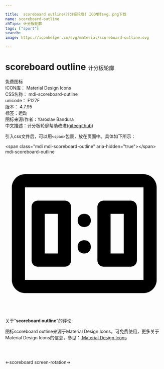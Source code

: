```yaml
---

title:  scoreboard outline(计分板轮廓) ICON转svg、png下载
name: scoreboard-outline
zhTips: 计分板轮廓
tags: ["sport"]
search: 
image: https://iconhelper.cn/svg/material/scoreboard-outline.svg

---
```


# scoreboard outline  <small style="font-size: 60%;font-weight: 100">计分板轮廓</small>


<div class="detail-page">
<p>
<span><span class="badge-success badge">免费图标</span> </span>
<br/>
<span>
ICON库：
<span class="badge-secondary badge">Material Design Icons</span> 
</span>
<br/>
<span>
CSS名称：
<span class="badge-secondary badge">mdi-scoreboard-outline</span> 
</span>
<br/>
<span>
unicode：
<span class="badge-secondary badge">F127F</span> 
<copy-btn content='F127F' btn-title=""></copy-btn>
<copy-btn :content='String.fromCodePoint(parseInt("F127F", 16))' btn-title="复制U"></copy-btn>
</span>
<br/>
<span>
版本：
<span class="badge-secondary badge">4.7.95</span> 
</span><br/><span>标签：<span class="badge-light badge"><router-link to="/tags/sport.html">运动</router-link></span></span>
<br/>
<span>图标来源/作者：<span class="badge-light badge">Yaroslav Bandura</span></span> 
<br/>
<span class="zh-detail">中文描述：<span class="badge-primary badge">计分板轮廓</span><span class="help-link"><span>帮助改进</span>(<a href="https://gitee.com/liuwave/icon-helper/edit/master/json/material/scoreboard-outline.json" target="_blank" rel="noopener noreferrer">gitee</a><a href="https://github.com/liuwave/icon-helper/edit/master/json/material/scoreboard-outline.json" target="_blank" rel="noopener noreferrer">github</a></span>)</span><br/>
</p>
</div>
<div class="alert alert-dark">
  <i class="mdi mdi-scoreboard-outline mdi-48px"></i>
  <i class="mdi mdi-scoreboard-outline mdi-36px"></i>
  <i class="mdi mdi-scoreboard-outline mdi-24px"></i>
  <i class="mdi mdi-scoreboard-outline mdi-18px"></i>
</div>
<div>
  <p>引入css文件后，可以用<code>&lt;span&gt;</code>包裹，放在页面中。具体如下所示：    
  </p>
  <div class="alert alert-primary" style="font-size: 14px">
    &lt;span class="mdi mdi-scoreboard-outline" aria-hidden="true"&gt;&lt;/span&gt;
    <copy-btn content='<span class="mdi mdi-scoreboard-outline" aria-hidden="true"></span>'></copy-btn>
  </div>
  <div class="alert alert-secondary">
    <i class="mdi mdi-scoreboard-outline"
    style="font-size: 24px"
    aria-hidden="true"></i> mdi-scoreboard-outline
    <copy-btn content="mdi-scoreboard-outline" btn-title="复制图标名称"></copy-btn>
  </div>
</div>
<div id="svg" class="svg-wrap">
<svg xmlns="http://www.w3.org/2000/svg" viewBox="0 0 24 24"><path d="M21 3H3C1.9 3 1 3.9 1 5V19C1 20.1 1.9 21 3 21H21C22.1 21 23 20.1 23 19V5C23 3.9 22.1 3 21 3M21 19H3V5H21M5 7H9C9.6 7 10 7.4 10 8V16C10 16.6 9.6 17 9 17H5C4.4 17 4 16.6 4 16V8C4 7.4 4.4 7 5 7M6 9V15H8V9M15 7H19C19.6 7 20 7.4 20 8V16C20 16.6 19.6 17 19 17H15C14.4 17 14 16.6 14 16V8C14 7.4 14.4 7 15 7M16 9V15H18V9M12 11C12.6 11 13 10.6 13 10C13 9.4 12.6 9 12 9C11.4 9 11 9.4 11 10C11 10.6 11.4 11 12 11M12 15C12.6 15 13 14.6 13 14C13 13.4 12.6 13 12 13C11.4 13 11 13.4 11 14C11 14.6 11.4 15 12 15Z" /></svg>
</div>
<detail full-name='mdi-scoreboard-outline'></detail>
<div class="icon-detail__container">
<p>关于“<b>scoreboard outline</b>”的评论:</p>
</div>
<Vssue title="关于“scoreboard outline”的评论" />    
<div><p>图标scoreboard outline来源于Material Design Icons，可免费使用，更多关于 Material Design Icons的信息，参见：<a target="_blank" href="https://iconhelper.cn/material.html"> Material Design Icons</a>
</p></div>

<div style="padding:2rem 0 " class="page-nav"><p class="inner"><span class="prev">←<router-link to="/icon/scoreboard.html">scoreboard</router-link></span> <span class="next"><router-link to="/icon/screen-rotation.html">screen-rotation</router-link>→</span></p></div>

